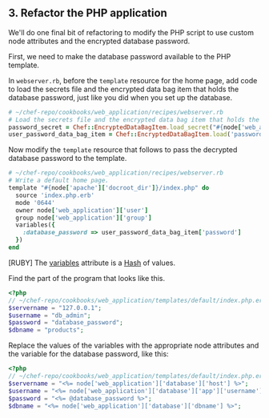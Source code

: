 ## 3. Refactor the PHP application

We'll do one final bit of refactoring to modify the PHP script to use custom node attributes and the encrypted database password.

First, we need to make the database password available to the PHP template.

In <code class="file-path">webserver.rb</code>, before the `template` resource for the home page, add code to load the secrets file and the encrypted data bag item that holds the database password, just like you did when you set up the database.

```ruby
# ~/chef-repo/cookbooks/web_application/recipes/webserver.rb
# Load the secrets file and the encrypted data bag item that holds the database password.
password_secret = Chef::EncryptedDataBagItem.load_secret("#{node['web_application']['passwords']['secret_path']}")
user_password_data_bag_item = Chef::EncryptedDataBagItem.load('passwords', 'db_admin', password_secret)
```

Now modify the `template` resource that follows to pass the decrypted database password to the template.

```ruby
# ~/chef-repo/cookbooks/web_application/recipes/webserver.rb
# Write a default home page.
template "#{node['apache']['docroot_dir']}/index.php" do
  source 'index.php.erb'
  mode '0644'
  owner node['web_application']['user']
  group node['web_application']['group']
  variables({
    :database_password => user_password_data_bag_item['password']
  })
end
```

[RUBY] The [variables](https://docs.chef.io/resource_template.html#variables) attribute is a [Hash](http://ruby-doc.org/core-2.1.1/Hash.html) of values.

Find the part of the program that looks like this.

```php
<?php
// ~/chef-repo/cookbooks/web_application/templates/default/index.php.erb
$servername = "127.0.0.1";
$username = "db_admin";
$password = "database_password";
$dbname = "products";
```

Replace the values of the variables with the appropriate node attributes and the variable for the database password, like this:

```php
<?php
// ~/chef-repo/cookbooks/web_application/templates/default/index.php.erb
$servername = "<%= node['web_application']['database']['host'] %>";
$username = "<%= node['web_application']['database']['app']['username'] %>";
$password = "<%= @database_password %>";
$dbname = "<%= node['web_application']['database']['dbname'] %>";
```
